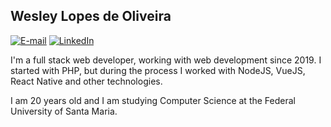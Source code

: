 ## Wesley Lopes de Oliveira

[![E-mail](https://img.shields.io/badge/x.wesleylopes%40gmail.com-E--mail-blue)](mailto:x.wesleylopes@gmail.com)
[![LinkedIn](https://img.shields.io/badge/%40wesleylopex-LinkedIn-blue)](https://linkedin.com/in/wesleylopex)

I'm a full stack web developer, working with web development since 2019. I started with PHP, but during the process I worked with NodeJS, VueJS, React Native and other technologies.

I am 20 years old and I am studying Computer Science at the Federal University of Santa Maria.
